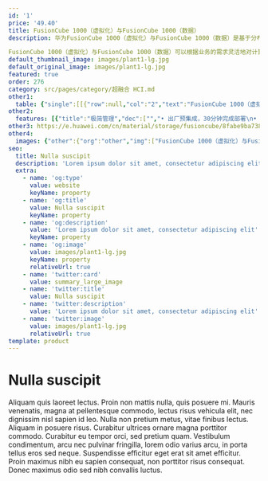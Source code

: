 ```yaml
---
id: '1'
price: '49.40'
title: FusionCube 1000（虚拟化）与FusionCube 1000（数据）
description: 华为FusionCube 1000（虚拟化）与FusionCube 1000（数据）是基于分布式架构的超融合数据基础设施，为企业提供全栈IT能力。其遵循开放架构标准，融合计算、存储为一体，并预集成分布式存储引擎、虚拟化和云管理软件，资源可按需调配、线性扩展。

FusionCube 1000（虚拟化）与FusionCube 1000（数据）可以根据业务的需求灵活地对计算、存储和I/O弹性配置，适用于主要应用于虚拟化、桌面云、数据库等场景，助力企业极简、高效的完成数字化转型。
default_thumbnail_image: images/plant1-lg.jpg
default_original_image: images/plant1-lg.jpg
featured: true
order: 276
category: src/pages/category/超融合 HCI.md
other1: 
  table: {"single":[[{"row":null,"col":"2","text":"FusionCube 1000（虚拟化）"}],[{"row":null,"col":null,"text":"网络"},{"row":null,"col":null,"text":"10GE/100GE"}],[{"row":null,"col":null,"text":"存储架构"},{"row":null,"col":null,"text":"分布式存储"}],[{"row":null,"col":null,"text":"主存介质"},{"row":null,"col":null,"text":"HDD/SSD"}],[{"row":null,"col":null,"text":"Cache 介质"},{"row":null,"col":null,"text":"SAS/NVMe SSD"}],[{"row":null,"col":null,"text":"服务器类型"},{"row":null,"col":null,"text":"机架服务器"}],[{"row":null,"col":null,"text":"存储效率"},{"row":null,"col":null,"text":"支持EC、重删压缩"}],[{"row":null,"col":null,"text":"数据冗余保护机制"},{"row":null,"col":null,"text":"EC、2副本、3副本"}],[{"row":null,"col":null,"text":"可靠性"},{"row":null,"col":null,"text":"异步复制、同步复制、双活、故障缩列（EC冗余）、DIF端到端一致性校验（在线校验、后台校验、无感自愈）"}],[{"row":null,"col":null,"text":"管理软件"},{"row":null,"col":null,"text":"FusionCube Vision"}],[{"row":null,"col":null,"text":"系统支持最大节点数"},{"row":null,"col":null,"text":"1024"}],[{"row":null,"col":null,"text":"系统扩容"},{"row":null,"col":null,"text":"支持服务器扩容，支持主存介质扩容"}],[{"row":null,"col":null,"text":"系统减容"},{"row":null,"col":null,"text":"支持服务器减容"}],[{"row":null,"col":"2","text":"关键软件特性"}],[{"row":"10","col":null,"text":"FusionCube Vision"},{"row":null,"col":null,"text":"虚拟机管理：创建虚拟机，虚拟机模板管理，迁移虚拟机"}],[{"row":null,"col":null,"text":"存储管理：磁盘管理、存储池管理"}],[{"row":null,"col":null,"text":"运维监控：状态监控、告警监控、性能监控、系统亚健康检查"}],[{"row":null,"col":null,"text":"性能监控：IOPS、IO带宽、IO时延、CPU占用率、内存占用率、网卡速率"}],[{"row":null,"col":null,"text":"日志审计：操作日志、系统日志、安全日志"}],[{"row":null,"col":null,"text":"系统运维：一键式扩容、一键式日志收集、一键式健康检查"}],[{"row":null,"col":null,"text":"系统日志收集：支持对系统服务器、系统OS、分布式存储、管理系统的日志统一收集；\n日志收集时间间隔最大2天，最大并发支持5个节点收集"}],[{"row":null,"col":null,"text":"系统升级：支持FusionCube Vision 管理系统的在线升级"}],[{"row":null,"col":null,"text":"系统管理数据备份：支持分布式存储和管理系统的管理数据进行定时备份，保证系统故障后迅速恢复"}],[{"row":null,"col":null,"text":"系统健康巡检：支持对系统服务器、系统OS、分布式存储、管理系统的健康状态检查，识别系统的风险和异常，支持定时系统巡检"}]]}
other2:
  features: [{"title":"极简管理","dec":["","• 出厂预集成，30分钟完成部署\n• 硬件、软件、资源统一管理\n• 一键式运维，效率提升100%",""]},{"title":"极优效率","dec":["","• 支持重删压缩，压缩比达3:1\n• 支持EC，支持22+2，存储利用率高达90%",""]},{"title":"极速性能","dec":["","• 单节点性能超10万 IOPS\n• 1TB数据重构，只需15分钟，业界第一",""]},{"title":"极致可靠","dec":["","• 支持双活，支撑业务零中断\n• 支持异步复制，RPO时间小于5分钟\n• 兼容业界主流备份软件",""]}]
other3: https://e.huawei.com/cn/material/storage/fusioncube/8fabe9ba738c4c65a7133e84e6fb652c
other4:
  images: {"other":{"org":"other","img":["FusionCube 1000（虚拟化）与FusionCube 1000（数据）.png"]}}
seo:
  title: Nulla suscipit
  description: 'Lorem ipsum dolor sit amet, consectetur adipiscing elit'
  extra:
    - name: 'og:type'
      value: website
      keyName: property
    - name: 'og:title'
      value: Nulla suscipit
      keyName: property
    - name: 'og:description'
      value: 'Lorem ipsum dolor sit amet, consectetur adipiscing elit'
      keyName: property
    - name: 'og:image'
      value: images/plant1-lg.jpg
      keyName: property
      relativeUrl: true
    - name: 'twitter:card'
      value: summary_large_image
    - name: 'twitter:title'
      value: Nulla suscipit
    - name: 'twitter:description'
      value: 'Lorem ipsum dolor sit amet, consectetur adipiscing elit'
    - name: 'twitter:image'
      value: images/plant1-lg.jpg
      relativeUrl: true
template: product
---
```


# Nulla suscipit

Aliquam quis laoreet lectus. Proin non mattis nulla, quis posuere mi. Mauris venenatis, magna at pellentesque commodo, lectus risus vehicula elit, nec dignissim nisl sapien id leo. Nulla non pretium metus, vitae finibus lectus. Aliquam in posuere risus. Curabitur ultrices ornare magna porttitor commodo. Curabitur eu tempor orci, sed pretium quam. Vestibulum condimentum, arcu nec pulvinar fringilla, lorem odio varius arcu, in porta tellus eros sed neque. Suspendisse efficitur eget erat sit amet efficitur. Proin maximus nibh eu sapien consequat, non porttitor risus consequat. Donec maximus odio sed nibh convallis luctus.